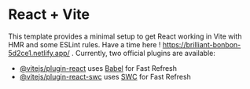# React + Vite

This template provides a minimal setup to get React working in Vite with HMR and some ESLint rules.
Have a time here ! https://brilliant-bonbon-5d2ce1.netlify.app/ .
Currently, two official plugins are available:

- [@vitejs/plugin-react](https://github.com/vitejs/vite-plugin-react/blob/main/packages/plugin-react/README.md) uses [Babel](https://babeljs.io/) for Fast Refresh
- [@vitejs/plugin-react-swc](https://github.com/vitejs/vite-plugin-react-swc) uses [SWC](https://swc.rs/) for Fast Refresh
